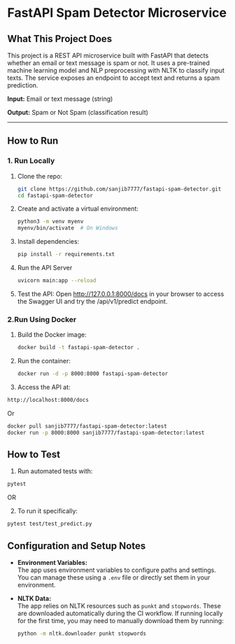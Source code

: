 # FastAPI Spam Detector Microservice

## What This Project Does

This project is a REST API microservice built with FastAPI that detects whether an email or text message is spam or not. It uses a pre-trained machine learning model and NLP preprocessing with NLTK to classify input texts. The service exposes an endpoint to accept text and returns a spam prediction.

**Input:** Email or text message (string)

**Output:** Spam or Not Spam (classification result)

---

## How to Run

### 1. Run Locally

1. Clone the repo:

   ```bash
   git clone https://github.com/sanjib7777/fastapi-spam-detector.git
   cd fastapi-spam-detector
   
2. Create and activate a virtual environment:

   ```bash
   python3 -m venv myenv
   myenv/bin/activate  # On Windows 

3. Install dependencies:
   ```bash
   pip install -r requirements.txt

4. Run the API Server
   ```bash
   uvicorn main:app --reload
5. Test the API:  Open http://127.0.0.1:8000/docs in your browser to access the Swagger UI and try the /api/v1/predict endpoint.


### 2.Run Using Docker

1. Build the Docker image:

   ```bash
   docker build -t fastapi-spam-detector .

   
2. Run the container:

   ```bash
   docker run -d -p 8000:8000 fastapi-spam-detector
3. Access the API at:
  ```bash
  http://localhost:8000/docs
```
Or
```bash
docker pull sanjib7777/fastapi-spam-detector:latest
docker run -p 8000:8000 sanjib7777/fastapi-spam-detector:latest
```
## How to Test
1. Run automated tests with:
```bash
pytest
```
  OR

2. To run it specifically:
```bash
pytest test/test_predict.py
```
## Configuration and Setup Notes

- **Environment Variables:**  
  The app uses environment variables to configure paths and settings. You can manage these using a `.env` file or directly set them in your environment.

- **NLTK Data:**  
  The app relies on NLTK resources such as `punkt` and `stopwords`. These are downloaded automatically during the CI workflow. If running locally for the first time, you may need to manually download them by running:  
  ```bash
  python -m nltk.downloader punkt stopwords
  ```



  
